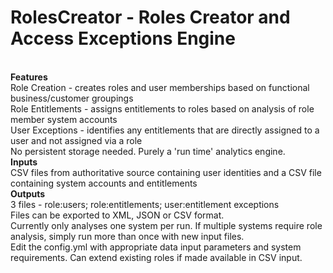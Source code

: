 RolesCreator - Roles Creator and Access Exceptions Engine
=========================================================
<br/>
<b>Features</b>
<br/>
Role Creation - creates roles and user memberships based on functional business/customer groupings
<br/>
Role Entitlements - assigns entitlements to roles based on analysis of role member system accounts
<br/>
User Exceptions - identifies any entitlements that are directly assigned to a user and not assigned via a role
<br/>
No persistent storage needed.  Purely a 'run time' analytics engine.
<br/>
<b>Inputs</b>
<br/>
CSV files from authoritative source containing user identities and a CSV file containing system accounts and entitlements
<br/>
<b>Outputs</b>
<br/>
3 files - role:users; role:entitlements; user:entitlement exceptions
<br/>
Files can be exported to XML, JSON or CSV format.
<br/>
Currently only analyses one system per run.  If multiple systems require role analysis, simply run more than once with new input files.
<br/>
Edit the config.yml with appropriate data input parameters and system requirements.  Can extend existing roles if made available in CSV input.